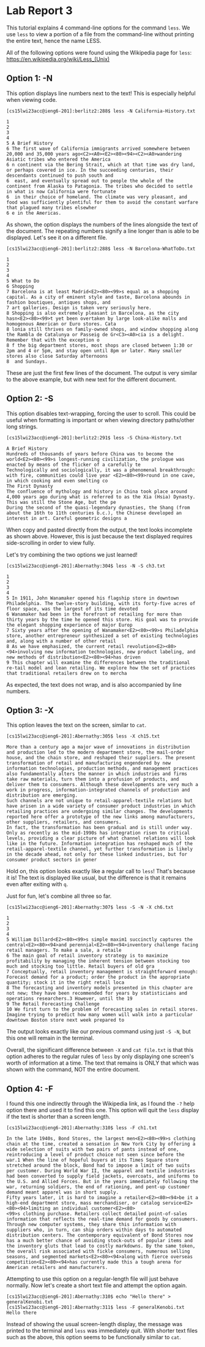 # Lab Report 3

This tutorial explains 4 command-line options for the command `less`. We use `less` to view a portion of a file from the command-line without printing the entire text, hence the name LESS.

All of the following options were found using the Wikipedia page for `less`: https://en.wikipedia.org/wiki/Less_(Unix)


## Option 1: -N

This option displays line numbers next to the text! This is especially helpful when viewing code.

```
[cs15lwi23acc@ieng6-201]:berlitz2:288$ less -N California-History.txt

1
2
3
4
5 A Brief History
6 The first wave of California immigrants arrived somewhere between 20,000 and 35,000 years ago<C2><A0><E2><80><94><C2><A0>wandering Asiatic tribes who entered the America      
6 n continent via the Bering Strait, which at that time was dry land, or perhaps covered in ice. In the succeeding centuries, their descendants continued to push south and      
6  east, and eventually spread out to people the whole of the continent from Alaska to Patagonia. The tribes who decided to settle in what is now California were fortunate      
6  in their choice of homeland. The climate was very pleasant, and food was sufficiently plentiful for them to avoid the constant warfare that plagued many tribes elsewher      
6 e in the Americas.
```

As shown, the option displays the numbers of the lines alongside the text of the document. The repeating numbers signify a line longer than is able to be displayed. Let's see it on a different file.

```
[cs15lwi23acc@ieng6-201]:berlitz2:288$ less -N Barcelona-WhatToDo.txt

1
2
3
4
5 What to Do
6 Shopping
7 Barcelona is at least Madrid<E2><80><99>s equal as a shopping capital. As a city of eminent style and taste, Barcelona abounds in fashion boutiques, antiques shops, and       
7 art galleries. Design is taken very seriously here.
8 Shopping is also extremely pleasant in Barcelona, as the city hasn<E2><80><99>t yet been overtaken by large look-alike malls and homogenous American or Euro stores. Cata      
8 lonia still thrives on family-owned shops, and window shopping along the Rambla de Catalunya or Passeig de Gr<C3><A0>cia is a delight. Remember that with the exception o      
8 f the big department stores, most shops are closed between 1:30 or 2pm and 4 or 5pm, and stay open until 8pm or later. Many smaller stores also close Saturday afternoons      
8  and Sundays.
```

These are just the first few lines of the document. The output is very similar to the above example, but with new text for the different document.


## Option 2: -S

This option disables text-wrapping, forcing the user to scroll. This could be useful when formatting is important or when viewing directory paths/other long strings.

```
[cs15lwi23acc@ieng6-201]:berlitz2:291$ less -S China-History.txt

A Brief History
Hundreds of thousands of years before China was to become the world<E2><80><99>s longest-running civilization, the prologue was enacted by means of the flicker of a carefully te
Technologically and sociologically, it was a phenomenal breakthrough: with fire, communities could live year <E2><80><99>round in one cave, in which cooking and even smelting co
The First Dynasty
The confluence of mythology and history in China took place around 4,000 years ago during what is referred to as the Xia (Hsia) Dynasty. This was still the Stone Age, but the pe
During the second of the quasi-legendary dynasties, the Shang (from about the 16th to 11th centuries b.c.), the Chinese developed an interest in art. Careful geometric designs a
```

When copy and pasted directly from the output, the text looks incomplete as shown above. However, this is just because the text displayed requires side-scrolling in order to view fully.

Let's try combining the two options we just learned!

```
[cs15lwi23acc@ieng6-201]:Abernathy:304$ less -N -S ch3.txt

1
2
3
4
5 In 1911, John Wanamaker opened his flagship store in downtown Philadelphia. The twelve-story building, with its forty-five acres of floor space, was the largest of its time devoted
6 Wanamaker had been in the forefront of retailing for more than thirty years by the time he opened this store. His goal was to provide the elegant shopping experience of major Europ
7 Sixty years after the opening of Wanamaker<E2><80><99>s Philadelphia store, another entrepreneur synthesized a set of existing technologies and, along with a number of other retail
8 As we have emphasized, the current retail revolution<E2><80><94>involving new information technologies, new product labeling, and new methods of distribution<E2><80><94>has driven 
9 This chapter will examine the differences between the traditional re-tail model and lean retailing. We explore how the set of practices that traditional retailers drew on to mercha
```

As expected, the text does not wrap, and is also accompanied by line numbers.


## Option 3: -X

This option leaves the text on the screen, similar to `cat`.

```
[cs15lwi23acc@ieng6-201]:Abernathy:305$ less -X ch15.txt 

More than a century ago a major wave of innovations in distribution and production led to the modern department store, the mail-order house, and the chain store, and reshaped their suppliers. The present transformation of retail and manufacturing engendered by new information technologies, production methods, and management practices also fundamentally alters the manner in which industries and firms take raw materials, turn them into a profusion of products, and deliver them to consumers. Although these developments are very much a work in progress, information-integrated channels of production and distribution are emerging.
Such channels are not unique to retail-apparel-textile relations but have arisen in a wide variety of consumer product industries in which retailing practices are undergoing similar changes. The developments reported here offer a prototype of the new links among manufacturers, other suppliers, retailers, and consumers.
In fact, the transformation has been gradual and is still under way. Only as recently as the mid-1990s has integration risen to critical levels, providing a clear picture of what channel relations will look like in the future. Information integration has reshaped much of the retail-apparel-textile channel, yet further transformation is likely in the decade ahead, not only for these linked industries, but for consumer product sectors in gener
```

Hold on, this option looks exactly like a regular call to `less`! That's because it is! The text is displayed like usual, but the difference is that it remains even after exiting with `q`. 

Just for fun, let's combine all three so far.

```
[cs15lwi23acc@ieng6-201]:Abernathy:307$ less -S -N -X ch6.txt 
 
1
2
3
4
5 William Dillard<E2><80><99>s simple maxim1 succinctly captures the central<E2><80><94>and perennial<E2><80><94>inventory challenge facing retail managers. To make a sale, a retaile
6 The main goal of retail inventory strategy is to maximize profitability by managing the inherent tension between stocking too much and stocking too little. Retail buyers of old gra
7 Conceptually, retail inventory management is straightforward enough: Forecast demand for a product; order the product in the appropriate quantity; stock it in the right retail loca
8 The forecasting and inventory models presented in this chapter are not new; they have been recommended for years by statisticians and operations researchers.3 However, until the 19
9 The Retail Forecasting Challenge
10 We first turn to the problem of forecasting sales in retail stores. Imagine trying to predict how many women will walk into a particular downtown Boston store next week prepared to  
```

The output looks exactly like our previous command using just `-S -N`, but this one will remain in the terminal. 

Overall, the significant difference between `-X` and `cat file.txt` is that this option adheres to the regular rules of `less` by only displaying one screen's worth of information at a time. The text that remains is ONLY that which was shown with the command, NOT the entire document.


## Option 4: -F

I found this one indirectly through the Wikipedia link, as I found the `-?` help option there and used it to find this one. This option will quit the `less` display if the text is shorter than a screen length.

```
[cs15lwi23acc@ieng6-201]:Abernathy:310$ less -F ch1.txt

In the late 1940s, Bond Stores, the largest men<E2><80><99>s clothing chain at the time, created a sensation in New York City by offering a wide selection of suits with two pairs of pants instead of one, reintroducing a level of product choice not seen since before the war.1 When the line of hopeful buyers at its Times Square store stretched around the block, Bond had to impose a limit of two suits per customer. During World War II, the apparel and textile industries had been converted to supply field jackets, overcoats, and uniforms to the U.S. and Allied Forces. But in the years immediately following the war, returning soldiers, the end of rationing, and pent-up customer demand meant apparel was in short supply.
Fifty years later, it is hard to imagine a retailer<E2><80><94>be it a high-end department store, mass merchandiser, or catalog service<E2><80><94>limiting an individual customer<E2><80>  
<99>s clothing purchase. Retailers collect detailed point-of-sales information that reflects the real-time demand for goods by consumers. Through new computer systems, they share this information with suppliers who, in turn, can ship orders within days to automated distribution centers. The contemporary equivalent of Bond Stores now has a much better chance of avoiding stock-outs of popular items and the inventory gluts that lead to costly markdowns. By the same token, the overall risk associated with fickle consumers, numerous selling seasons, and segmented markets<E2><80><94>along with fierce overseas competition<E2><80><94>has currently made this a tough arena for American retailers and manufacturers.
```

Attempting to use this option on a regular-length file will just behave normally. Now let's create a short text file and attempt the option again.

```
[cs15lwi23acc@ieng6-201]:Abernathy:310$ echo "Hello there" > generalKenobi.txt
[cs15lwi23acc@ieng6-201]:Abernathy:311$ less -F generalKenobi.txt
Hello there
```

Instead of showing the usual screen-length display, the message was printed to the terminal and `less` was immediately quit. With shorter text files such as the above, this option seems to be functionally similar to `cat`.

